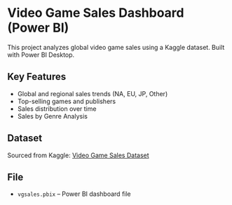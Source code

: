 # Video Game Sales Dashboard (Power BI)

This project analyzes global video game sales using a Kaggle dataset. Built with Power BI Desktop.

## Key Features
- Global and regional sales trends (NA, EU, JP, Other)
- Top-selling games and publishers
- Sales distribution over time 
- Sales by Genre Analysis

## Dataset
Sourced from Kaggle: [Video Game Sales Dataset](https://www.kaggle.com/datasets/gregorut/videogame-sales-with-ratings)

## File
- `vgsales.pbix` – Power BI dashboard file



